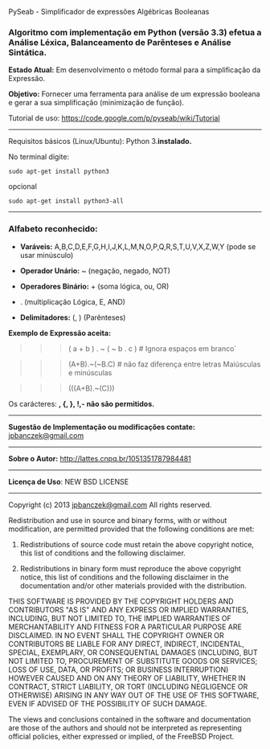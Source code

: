PySeab - Simplificador de expressões Algébricas Booleanas

### Algoritmo com implementação em Python (versão 3.3) efetua a Análise Léxica, Balanceamento de Parênteses e Análise Sintática. ###

**Estado Atual:** Em desenvolvimento o método formal para a simplificação da Expressão.

**Objetivo:** Fornecer uma ferramenta para análise de um expressão booleana e gerar a sua
simplificação (minimização de função).

Tutorial de uso: https://code.google.com/p/pyseab/wiki/Tutorial


---


Requisitos básicos (Linux/Ubuntu):
Python 3.**instalado.**

No terminal digite:
```
sudo apt-get install python3
```

opcional
```
sudo apt-get install python3-all
```


---


### Alfabeto reconhecido: ###

  * **Varáveis:** A,B,C,D,E,F,G,H,I,J,K,L,M,N,O,P,Q,R,S,T,U,V,X,Z,W,Y (pode se usar minúsculo)

  * **Operador Unário:** ~ (negação, negado, NOT)

  * **Operadores Binário:** + (soma lógica, ou, OR)
  * . (multiplicação Lógica, E, AND)

  * **Delimitadores:** (, ) (Parênteses)


**Exemplo de Expressão aceita:**


>>> ( a + b ) . ~ ( ~ b . c ) # Ignora espaços em branco`


>>> (A+B).~(~B.C)             # não faz diferença entre letras Maiúsculas e minúsculas


>>> (((A+B).~(C)))



Os carácteres: **, {, }, !,- não são permitidos.**


---


**Sugestão de Implementação ou modificações contate:** jpbanczek@gmail.com


---


**Sobre o Autor:**  http://lattes.cnpq.br/1051351787984481



---


**Licença de Uso**: NEW BSD LICENSE


---



Copyright (c) 2013 jpbanczek@gmail.com All rights reserved.

Redistribution and use in source and binary forms, with or without modification, are permitted provided that the following conditions are met:

1. Redistributions of source code must retain the above copyright notice, this
list of conditions and the following disclaimer.


2. Redistributions in binary form must reproduce the above copyright notice,
this list of conditions and the following disclaimer in the documentation and/or other materials provided with the distribution.


THIS SOFTWARE IS PROVIDED BY THE COPYRIGHT HOLDERS AND CONTRIBUTORS "AS IS" AND ANY EXPRESS OR IMPLIED WARRANTIES, INCLUDING, BUT NOT LIMITED TO, THE IMPLIED WARRANTIES OF MERCHANTABILITY AND FITNESS FOR A PARTICULAR PURPOSE ARE DISCLAIMED. IN NO EVENT SHALL THE COPYRIGHT OWNER OR CONTRIBUTORS BE LIABLE FOR ANY DIRECT, INDIRECT, INCIDENTAL, SPECIAL, EXEMPLARY, OR CONSEQUENTIAL DAMAGES (INCLUDING, BUT NOT LIMITED TO, PROCUREMENT OF SUBSTITUTE GOODS OR SERVICES; LOSS OF USE, DATA, OR PROFITS; OR BUSINESS INTERRUPTION) HOWEVER CAUSED AND ON ANY THEORY OF LIABILITY, WHETHER IN CONTRACT, STRICT LIABILITY, OR TORT (INCLUDING NEGLIGENCE OR OTHERWISE) ARISING IN ANY WAY OUT OF THE USE OF THIS SOFTWARE, EVEN IF ADVISED OF THE POSSIBILITY OF SUCH DAMAGE.

The views and conclusions contained in the software and documentation are those of the authors and should not be interpreted as representing official policies, either expressed or implied, of the FreeBSD Project.